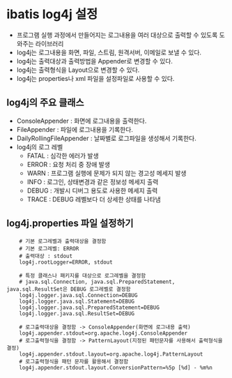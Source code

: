 # ibatis log4j 설정
- 프로그램 실행 과정에서 만들어지는 로그내용을 여러 대상으로 출력할 수 있도록 도와주는 라이브러리
- log4j는 로그내용을 화면, 파일, 스트림, 원격서버, 이메일로 보낼 수 있다.
- log4j는 출력대상과 출력방법을 Appender로 변경할 수 있다.
- log4j는 출력형식을 Layout으로 변경할 수 있다.
- log4j는 properties나 xml 파일을 설정파일로 사용할 수 있다.

## log4j의 주요 클래스
- ConsoleAppender : 화면에 로그내용을 출력한다.
- FileAppender : 파일에 로그내용을 기록한다.
- DailyRollingFileAppender : 날짜별로 로그파일을 생성해서 기록한다.
- log4j의 로그 레벨
  + FATAL	: 심각한 에러가 발생
  + ERROR : 요청 처리 중 장애 발생
  + WARN : 프로그램 실행에 문제가 되지 않는 경고성 메세지 발생
  + INFO : 로그인, 상태변경과 같은 정보성 메세지 출력
  + DEBUG : 개발시 디버그 용도로 사용한 메세지 출력
  + TRACE : DEBUG 레벨보다 더 상세한 상태를 나타냄

## log4j.properties 파일 설정하기
```	
	# 기본 로그레벨과 출력대상을 결정함
	# 기본 로그레벨: ERROR
	# 출력대상 : stdout
	log4j.rootLogger=ERROR, stdout
	
	# 특정 클래스나 패키지를 대상으로 로그레벨을 결정함
	# java.sql.Connection, java.sql.PreparedStatement, java.sql.ResultSet은 DEBUG 로그레벨로 결정함
	log4j.logger.java.sql.Connection=DEBUG
	log4j.logger.java.sql.Statement=DEBUG
	log4j.logger.java.sql.PreparedStatement=DEBUG
	log4j.logger.java.sql.ResultSet=DEBUG

	# 로그출력대상을 결정함 -> ConsoleAppender(화면에 로그내용 출력)
	log4j.appender.stdout=org.apache.log4j.ConsoleAppender
	# 로그출력형식을 결정함 -> PatternLayout(지정된 패턴문자를 사용해서 출력형식을 결정)
	log4j.appender.stdout.layout=org.apache.log4j.PatternLayout
	# 로그출력형식을 패턴 문자를 활용해서 결정함
	log4j.appender.stdout.layout.ConversionPattern=%5p [%d] - %m%n
```
